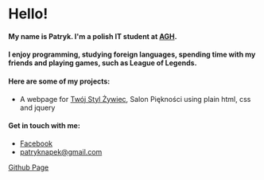 # Hello!

#### My name is Patryk. I'm a polish IT student at [AGH](https://www.agh.edu.pl).
#### I enjoy programming, studying foreign languages, spending time with my friends and playing games, such as League of Legends.

#### Here are some of my projects:
* A webpage for [Twój Styl Żywiec](https://twojstylzywiec.pl), Salon Piękności using plain html, css and jquery


#### Get in touch with me:
* [Facebook](https://www.facebook.com/patryk.knapek.1)
* <patryknapek@gmail.com>

[Github Page](https://razogarz.github.io)

